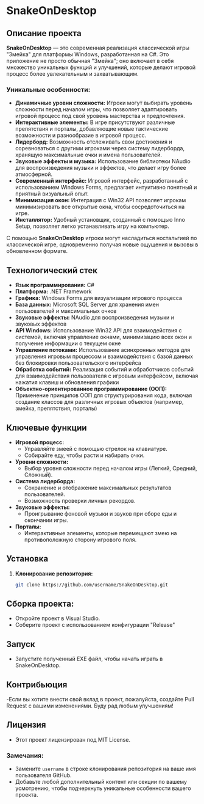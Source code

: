 # SnakeOnDesktop

## Описание проекта
**SnakeOnDesktop** — это современная реализация классической игры "Змейка" для платформы Windows, разработанная на C#. Это приложение не просто обычная "Змейка"; оно включает в себя множество уникальных функций и улучшений, которые делают игровой процесс более увлекательным и захватывающим.

### Уникальные особенности:
- **Динамичные уровни сложности:** Игроки могут выбирать уровень сложности перед началом игры, что позволяет адаптировать игровой процесс под свой уровень мастерства и предпочтения.
- **Интерактивные элементы:** В игре присутствуют различные препятствия и порталы, добавляющие новые тактические возможности и разнообразие в игровой процесс.
- **Лидерборд:** Возможность отслеживать свои достижения и соревноваться с другими игроками через систему лидерборда, хранящую максимальные очки и имена пользователей.
- **Звуковые эффекты и музыка:** Использование библиотеки NAudio для воспроизведения музыки и эффектов, что делает игру более атмосферной.
- **Современный интерфейс:** Игровой интерфейс, разработанный с использованием Windows Forms, предлагает интуитивно понятный и приятный визуальный опыт.
- **Минимизация окон:** Интеграция с Win32 API позволяет игрокам минимизировать все открытые окна, чтобы сосредоточиться на игре.
- **Инсталлятор:** Удобный установщик, созданный с помощью Inno Setup, позволяет легко устанавливать игру на компьютер.

С помощью **SnakeOnDesktop** игроки могут насладиться ностальгией по классической игре, одновременно получая новые ощущения и вызовы в обновленном формате.

## Технологический стек
- **Язык программирования:** C#
- **Платформа:** .NET Framework
- **Графика:** Windows Forms для визуализации игрового процесса
- **База данных:** Microsoft SQL Server для хранения имен пользователей и максимальных очков
- **Звуковые эффекты:** NAudio для воспроизведения музыки и звуковых эффектов
- **API Windows:** Использование Win32 API для взаимодействия с системой, включая управление окнами, минимизацию всех окон и получение информации о текущем окне
- **Управление потоками:** Использование асинхронных методов для управления игровым процессом и взаимодействия с базой данных без блокировки пользовательского интерфейса
- **Обработка событий:** Реализация событий и обработчиков событий для взаимодействия пользователя с игровым интерфейсом, включая нажатия клавиш и обновления графики
- **Объектно-ориентированное программирование (ООП):** Применение принципов ООП для структурирования кода, включая создание классов для различных игровых объектов (например, змейка, препятствия, порталы)


## Ключевые функции
- **Игровой процесс:** 
  - Управляйте змеей с помощью стрелок на клавиатуре.
  - Собирайте еду, чтобы расти и набирать очки.
- **Уровни сложности:** 
  - Выбор уровня сложности перед началом игры (Легкий, Средний, Сложный).
- **Система лидерборда:** 
  - Сохранение и отображение максимальных результатов пользователей.
  - Возможность проверки личных рекордов.
- **Звуковые эффекты:** 
  - Проигрывание фоновой музыки и звуков при сборе еды и окончании игры.
- **Порталы:** 
  - Интерактивные элементы, которые перемещают змею на противоположную сторону игрового поля.

## Установка
1. **Клонирование репозитория:**
   ```bash
   git clone https://github.com/username/SnakeOnDesktop.git
   ```
## Сборка проекта:
- Откройте проект в Visual Studio.
- Соберите проект с использованием конфигурации "Release"
  
## Запуск
- Запустите полученный EXE файл, чтобы начать играть в SnakeOnDesktop.
  
## Контрибьюция
-Если вы хотите внести свой вклад в проект, пожалуйста, создайте Pull Request с вашими изменениями. Буду рад любым улучшениям!

## Лицензия
- Этот проект лицензирован под MIT License.
  
### Замечания:
- Замените `username` в строке клонирования репозитория на ваше имя пользователя GitHub.
- Добавьте любой дополнительный контент или секции по вашему усмотрению, чтобы подчеркнуть уникальные особенности вашего проекта.





